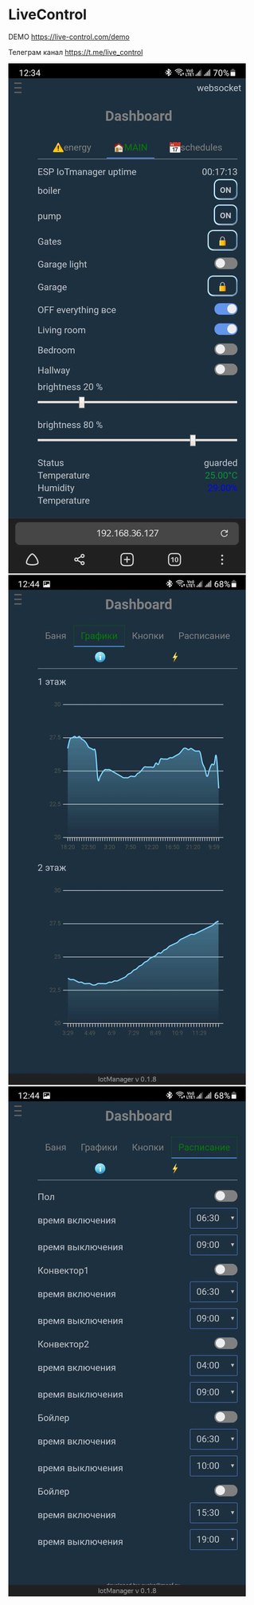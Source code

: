 # LiveControl

DEMO https://live-control.com/demo

Телеграм канал https://t.me/live_control

![alt text](screenshots/scr.jpg?raw=true)
![alt text](screenshots/10.jpg?raw=true)
![alt text](screenshots/11.jpg?raw=true)
